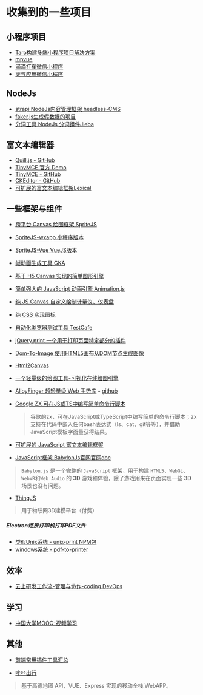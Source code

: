 # 收集到的一些项目

## 小程序项目
* [Taro构建多端小程序项目解决方案](https://taro.aotu.io/)
* [mpvue](https://github.com/WsmDyj/mpvue)
* [滴滴打车微信小程序](https://github.com/WsmDyj/didi)
* [天气应用微信小程序](https://github.com/myvin/quietweather)

## NodeJs
- [strapi NodeJs内容管理框架 headless-CMS](https://github.com/strapi/strapi)
- [faker.js生成假数据的项目](https://github.com/marak/faker.js/)
- [分词工具 NodeJs 分词组件Jieba](https://www.npmjs.com/package/nodejieba)

## 富文本编辑器
- [Quill.js - GitHub](https://github.com/quilljs/quill)
- [TinyMCE 官方 Demo](https://www.tiny.cloud/docs/demo/full-featured/)
- [TinyMCE - GitHub](https://github.com/tinymce/tinymce)
- [CKEditor - GitHub](https://github.com/ckeditor/ckeditor4)
- [可扩展的富文本编辑框架Lexical](https://github.com/facebook/lexical)

## 一些框架与组件
- [跨平台 Canvas 绘图框架 SpriteJS](https://spritejs.org/#/zh-cn/index)
- [SpriteJS-wxapp 小程序版本](https://github.com/spritejs/sprite-wxapp)
- [SpriteJS-Vue VueJS版本](https://github.com/spritejs/sprite-vue)
- [帧动画生成工具 GKA](https://gka.js.org/#/)
- [基于 H5 Canvas 实现的简单图形引擎](https://github.com/348052148/Draw2.js)
- [简单强大的 JavaScript 动画引擎 Animation.js](https://github.com/web-animations/web-animations-js)
- [纯 JS Canvas 自定义绘制计量仪、仪表盘](https://github.com/Mikhus/canvas-gauges)
- [纯 CSS 实现图标](https://cssicon.space/#/)
- [自动化浏览器测试工具 TestCafe](https://github.com/DevExpress/testcafe)
- [jQuery.print 一个用于打印页面特定部分的插件](https://github.com/DoersGuild/jQuery.print)
- [Dom-To-Image 使用HTML5画布从DOM节点生成图像](https://github.com/tsayen/dom-to-image)
- [Html2Canvas](https://github.com/niklasvh/html2canvas)
- [一个轻量级的绘图工具-可视化在线绘图引擎](https://github.com/le5le-com/topology/)
- [AlloyFinger 超轻量级 Web 手势库](http://www.alloyteam.com/2016/11/11568/) - [github](https://github.com/AlloyTeam/AlloyFinger)
- [Google ZX 可在JS或TS中编写简单命令行脚本](https://www.npmjs.com/package/zx)
  > 谷歌的zx，可在JavaScript或TypeScript中编写简单的命令行脚本；zx支持在代码中嵌入任何bash表达式（ls、cat、git等等），并借助JavaScript模板字面量获得结果。

- [可扩展的 JavaScript 富文本编辑框架](https://github.com/facebook/lexical)
- [JavaScript框架 BabylonJs](https://github.com/BabylonJS/Babylon.js)[官网](https://www.babylonjs.com/)[官网doc](https://doc.babylonjs.com/)
> `Babylon.js` 是一个完整的 `JavaScript` 框架，用于构建 `HTML5`、`WebGL`、`WebVR`和`Web Audio` 的 **3D** 游戏和体验，除了游戏用来在页面实现一些 **3D** 场景也没有问题。

- [ThingJS](https://www.thingjs.com/guide/platform/)
> 用于物联网3D建模平台（付费）

##### Electron连接打印机打印PDF文件
- [类似Unix系统 - unix-print NPM包](https://www.npmjs.com/package/unix-print)
- [windows系统 - pdf-to-printer](https://www.npmjs.com/package/pdf-to-printer)

## 效率
- [云上研发工作流-管理与协作-coding DevOps](https://coding.net/)

## 学习
- [中国大学MOOC-视频学习](https://www.icourse163.org/)


## 其他
- [前端常用插件工具汇总](https://juejin.cn/post/6844903683411410951)
* [咔咔出行](https://github.com/wwenj/tripRecord)
> 基于高德地图 API，VUE、Express 实现的移动全栈 WebAPP。

